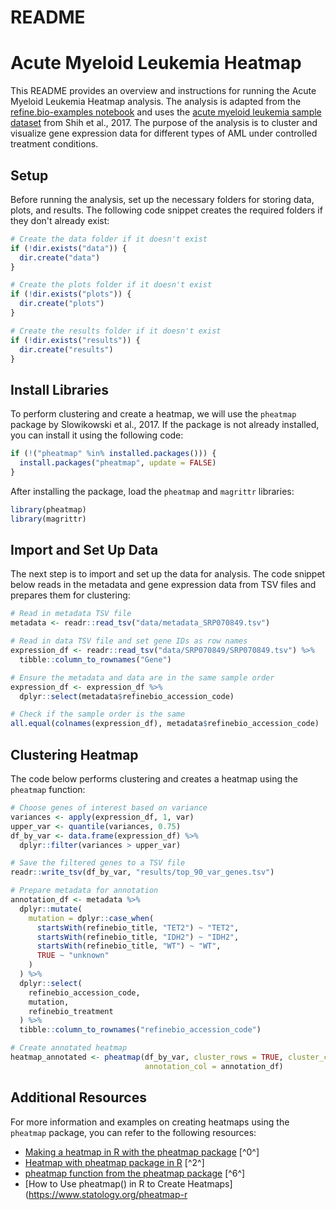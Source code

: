 # README
# Acute Myeloid Leukemia Heatmap

This README provides an overview and instructions for running the Acute Myeloid Leukemia Heatmap analysis. The analysis is adapted from the [refine.bio-examples notebook](https://alexslemonade.github.io/refinebio-examples/03-rnaseq/clustering_rnaseq_01_heatmap.html) and uses the [acute myeloid leukemia sample dataset](https://www.refine.bio/experiments/SRP070849) from Shih et al., 2017. The purpose of the analysis is to cluster and visualize gene expression data for different types of AML under controlled treatment conditions.

## Setup

Before running the analysis, set up the necessary folders for storing data, plots, and results. The following code snippet creates the required folders if they don't already exist:

```R
# Create the data folder if it doesn't exist
if (!dir.exists("data")) {
  dir.create("data")
}

# Create the plots folder if it doesn't exist
if (!dir.exists("plots")) {
  dir.create("plots")
}

# Create the results folder if it doesn't exist
if (!dir.exists("results")) {
  dir.create("results")
}
```

## Install Libraries

To perform clustering and create a heatmap, we will use the `pheatmap` package by Slowikowski et al., 2017. If the package is not already installed, you can install it using the following code:

```R
if (!("pheatmap" %in% installed.packages())) {
  install.packages("pheatmap", update = FALSE)
}
```

After installing the package, load the `pheatmap` and `magrittr` libraries:

```R
library(pheatmap)
library(magrittr)
```

## Import and Set Up Data

The next step is to import and set up the data for analysis. The code snippet below reads in the metadata and gene expression data from TSV files and prepares them for clustering:

```R
# Read in metadata TSV file
metadata <- readr::read_tsv("data/metadata_SRP070849.tsv")

# Read in data TSV file and set gene IDs as row names
expression_df <- readr::read_tsv("data/SRP070849/SRP070849.tsv") %>%
  tibble::column_to_rownames("Gene")

# Ensure the metadata and data are in the same sample order
expression_df <- expression_df %>%
  dplyr::select(metadata$refinebio_accession_code)

# Check if the sample order is the same
all.equal(colnames(expression_df), metadata$refinebio_accession_code)
```

## Clustering Heatmap

The code below performs clustering and creates a heatmap using the `pheatmap` function:

```R
# Choose genes of interest based on variance
variances <- apply(expression_df, 1, var)
upper_var <- quantile(variances, 0.75)
df_by_var <- data.frame(expression_df) %>%
  dplyr::filter(variances > upper_var)

# Save the filtered genes to a TSV file
readr::write_tsv(df_by_var, "results/top_90_var_genes.tsv")

# Prepare metadata for annotation
annotation_df <- metadata %>%
  dplyr::mutate(
    mutation = dplyr::case_when(
      startsWith(refinebio_title, "TET2") ~ "TET2",
      startsWith(refinebio_title, "IDH2") ~ "IDH2",
      startsWith(refinebio_title, "WT") ~ "WT",
      TRUE ~ "unknown"
    )
  ) %>%
  dplyr::select(
    refinebio_accession_code,
    mutation,
    refinebio_treatment
  ) %>%
  tibble::column_to_rownames("refinebio_accession_code")

# Create annotated heatmap
heatmap_annotated <- pheatmap(df_by_var, cluster_rows = TRUE, cluster_cols = TRUE,
                              annotation_col = annotation_df)
```

## Additional Resources

For more information and examples on creating heatmaps using the `pheatmap` package, you can refer to the following resources:

- [Making a heatmap in R with the pheatmap package](https://davetang.org/muse/2018/05/15/making-a-heatmap-in-r-with-the-pheatmap-package/) [^0^]
- [Heatmap with pheatmap package in R](https://www.reneshbedre.com/blog/heatmap-with-pheatmap-package-r.html) [^2^]
- [pheatmap function from the pheatmap package](https://biocorecrg.github.io/CRG_RIntroduction_2021/pheatmap-function-from-the-pheatmap-package.html) [^6^]
- [How to Use pheatmap() in R to Create Heatmaps](https://www.statology.org/pheatmap-r